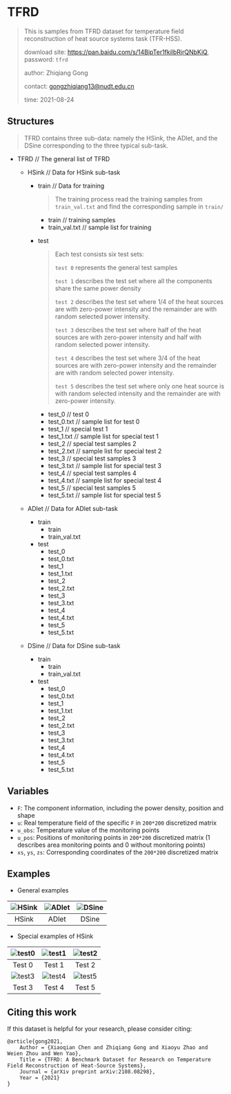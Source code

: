 # TFRD

> This is samples from TFRD dataset for temperature field reconstruction of heat source systems task (TFR-HSS).
>
> download site: https://pan.baidu.com/s/14BipTer1fkilbRjrQNbKiQ, password: `tfrd`
>
> author: Zhiqiang Gong
>
> contact: gongzhiqiang13@nudt.edu.cn
>
> time: 2021-08-24

## Structures

> TFRD contains three sub-data: namely the HSink, the ADlet, and the DSine corresponding to the three typical sub-task.

* TFRD  // The general list of TFRD

  * HSink  // Data for HSink sub-task

    * train  // Data for training

      > The training process read the training samples from `train_val.txt` and find the corresponding sample in `train/`

      * train  // training samples
      * train_val.txt  // sample list for training 

    * test

      > Each test consists six test sets:
      >
      > `test 0` represents the general test samples
      >
      > `test 1` describes the test set where all the components share the same power density
      >
      > `test 2` describes the test set where 1/4 of the heat sources are with zero-power intensity and the remainder are with random selected power intensity.
      >
      > `test 3` describes the test set where half of the heat sources are with zero-power intensity and half with random selected power intensity.
      >
      > `test 4` describes the test set where 3/4 of the heat sources are with zero-power intensity and the remainder are with random selected power intensity.
      >
      > `test 5` describes the test set where only one heat source is with random selected intensity and the remainder are with zero-power intensity.

      * test_0  //  test 0
      * test_0.txt // sample list for test 0
      * test_1  // special test 1 
      * test_1.txt  // sample list for special test 1
      * test_2  // special test samples 2 
      * test_2.txt  // sample list for special test 2
      * test_3  // special test samples 3 
      * test_3.txt  // sample list for special test 3
      * test_4  // special test samples 4 
      * test_4.txt  // sample list for special test 4
      * test_5  // special test samples 5 
      * test_5.txt  // sample list for special test 5

  * ADlet  // Data for ADlet sub-task

    * train
      * train
      * train_val.txt
    * test
      * test_0
      * test_0.txt
      * test_1
      * test_1.txt
      * test_2
      * test_2.txt
      * test_3
      * test_3.txt
      * test_4
      * test_4.txt
      * test_5
      * test_5.txt

  * DSine  // Data for DSine sub-task

    * train
      * train
      * train_val.txt
    * test
      * test_0
      * test_0.txt
      * test_1
      * test_1.txt
      * test_2
      * test_2.txt
      * test_3
      * test_3.txt
      * test_4
      * test_4.txt
      * test_5
      * test_5.txt

## Variables

* `F`: The component information, including the power density, position and shape
* `u`: Real temperature field of the specific `F` in `200*200` discretized matrix
* `u_obs`: Temperature value of the monitoring points
* `u_pos`: Positions of monitoring points in `200*200` discretized matrix (1 describes area monitoring points and 0 without monitoring points)
* `xs`, `ys`, `zs`: Corresponding coordinates of the `200*200` discretized matrix

## Examples

* General examples

| ![HSink](https://i.loli.net/2021/08/24/l3XKCiBR2qrok4x.png) | ![ADlet](https://i.loli.net/2021/08/24/jX4LygbmIJoxFcU.png) | ![DSine](https://i.loli.net/2021/08/24/UOtGxEnwXfAWp8S.png) |
| :---------------------------------------------------------: | :---------------------------------------------------------: | :---------------------------------------------------------: |
|                            HSink                            |                            ADlet                            |                            DSine                            |

* Special examples of HSink

| ![test0](https://i.loli.net/2021/08/24/bJczHyBj7xq28hE.png) | ![test1](https://i.loli.net/2021/08/24/k5paVYfB3D9CTbn.png) | ![test2](https://i.loli.net/2021/08/24/VMRChBWpibl5kIc.png) |
| :---------------------------------------------------------: | :---------------------------------------------------------: | :---------------------------------------------------------: |
|                           Test 0                            |                           Test 1                            |                           Test 2                            |
| ![test3](https://i.loli.net/2021/08/24/1XOeAG5dPqinaHQ.png) | ![test4](https://i.loli.net/2021/08/24/89yAIOEWMtx4UYc.png) | ![test5](https://i.loli.net/2021/08/24/YOVdCjxMBUuk1pe.png) |
|                           Test 3                            |                           Test 4                            |                           Test 5                            |

## Citing this work

If this dataset is helpful for your research, please  consider citing:

```
@article{gong2021,
    Author = {Xiaoqian Chen and Zhiqiang Gong and Xiaoyu Zhao and Weien Zhou and Wen Yao},
    Title = {TFRD: A Benchmark Dataset for Research on Temperature Field Reconstruction of Heat-Source Systems},
    Journal = {arXiv preprint arXiv:2108.08298},
    Year = {2021}
}
```